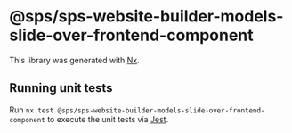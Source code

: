 # @sps/sps-website-builder-models-slide-over-frontend-component

This library was generated with [Nx](https://nx.dev).

## Running unit tests

Run `nx test @sps/sps-website-builder-models-slide-over-frontend-component` to execute the unit tests via [Jest](https://jestjs.io).
